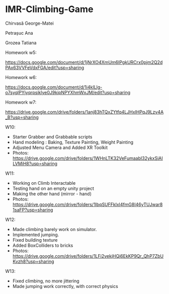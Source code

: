 # IMR-Climbing-Game

Chirvasă George-Matei

Petrașuc Ana

Grozea Tatiana

Homework w5:

https://docs.google.com/document/d/1jNrXO4XmUm6IPgkURCrx0pjm2Q2dPAx63VVFeVdxFGA/edit?usp=sharing

Homework w6:

https://docs.google.com/document/d/1i4kILlg-o7syqlPYjyqrpsiklye0J9kipNPYXhmWxJM/edit?usp=sharing

Homework w7:

https://drive.google.com/drive/folders/1anj83hTQxZYtfq4LJHxIHPqJ9Lzv4A_B?usp=sharing


W10:

* Starter Grabber and Grabbable scripts
* Hand modeling : Baking, Texture Painting, Weight Painting
* Adjusted Menu Camera and Added XR Toolkit
* Photos: https://drive.google.com/drive/folders/1WHnLTK32VeFumaabI32ykxSiAILVMiH8?usp=sharing


W11:

* Working on Climb Interactable
* Testing hand on an empty unity project
* Making the other hand (mirror - hand)
* Photos: https://drive.google.com/drive/folders/1lbqSUFFklxl4fmG8I46yTUJwar81saFP?usp=sharing

W12:

* Made climbing barely work on simulator.
* Implemented jumping.
* Fixed building texture
* Added BoxColliders to bricks
* Photos: https://drive.google.com/drive/folders/1LFi2vekjHQj6EkKP9Qr_QhP7ZbUKvzh8?usp=sharing

W13:

* Fixed climbing, no more jittering
* Made jumping work correctly, with correct physics
